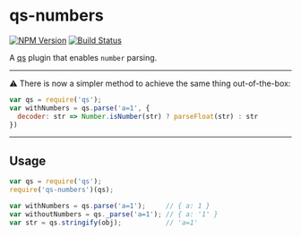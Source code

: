 # qs-numbers

[![NPM Version][npm-image]][npm-url] [![Build Status][travis-image]][travis-url]

A [qs] plugin that enables `number` parsing.

---

:warning: There is now a simpler method to achieve the same thing out-of-the-box:
```js
var qs = require('qs');
var withNumbers = qs.parse('a=1', {
  decoder: str => Number.isNumber(str) ? parseFloat(str) : str
})
```

---

## Usage

```javascript
var qs = require('qs');
require('qs-numbers')(qs);

var withNumbers = qs.parse('a=1');     // { a: 1 }
var withoutNumbers = qs._parse('a=1'); // { a: '1' }
var str = qs.stringify(obj);           // 'a=1'
```

[npm-image]: http://img.shields.io/npm/v/qs-numbers.svg
[npm-url]: https://www.npmjs.org/package/qs-numbers
[travis-image]: http://img.shields.io/travis/ngryman/qs-numbers.svg
[travis-url]: https://travis-ci.org/ngryman/qs-numbers
[qs]: https://github.com/hapijs/qs
